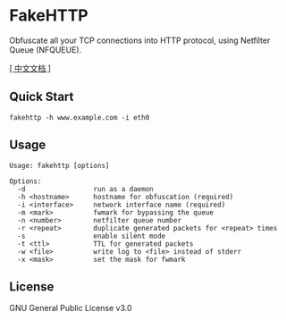# FakeHTTP

Obfuscate all your TCP connections into HTTP protocol, using Netfilter Queue (NFQUEUE).

[[ 中文文档 ]](https://github.com/MikeWang000000/FakeHTTP/wiki)


## Quick Start

```
fakehttp -h www.example.com -i eth0
```


## Usage

```
Usage: fakehttp [options]

Options:
  -d                 run as a daemon
  -h <hostname>      hostname for obfuscation (required)
  -i <interface>     network interface name (required)
  -m <mark>          fwmark for bypassing the queue
  -n <number>        netfilter queue number
  -r <repeat>        duplicate generated packets for <repeat> times
  -s                 enable silent mode
  -t <ttl>           TTL for generated packets
  -w <file>          write log to <file> instead of stderr
  -x <mask>          set the mask for fwmark
```


## License

GNU General Public License v3.0
